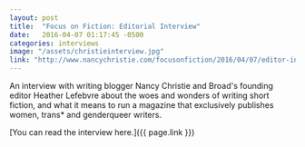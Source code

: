```yaml
---
layout: post
title:  "Focus on Fiction: Editorial Interview"
date:   2016-04-07 01:17:45 -0500
categories: interviews
image: "/assets/christieinterview.jpg"
link: "http://www.nancychristie.com/focusonfiction/2016/04/07/editor-interviews-with-heather-lefebvre-and-kendra-fortmeyer/"
---
```


An interview with writing blogger Nancy Christie and Broad's founding editor Heather Lefebvre about the woes and wonders of writing short fiction, and what it means to run a magazine that exclusively publishes women, trans* and genderqueer writers.

[You can read the interview here.]({{ page.link }})
